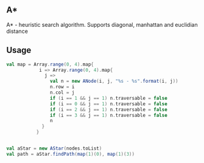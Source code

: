 A* 
-----

A* - heuristic search algorithm. Supports diagonal, manhattan and euclidian distance 


Usage
-----

```Scala
val map = Array.range(0, 4).map{ 
            i => Array.range(0, 4).map{
              j =>
                val n = new ANode(i, j, "%s - %s".format(i, j))
                n.row = i
                n.col = j
                if (i == 1 && j == 1) n.traversable = false
                if (i == 0 && j == 1) n.traversable = false
                if (i == 2 && j == 1) n.traversable = false
                if (i == 3 && j == 1) n.traversable = false
                n
             }
           }


val aStar = new AStar(nodes.toList)
val path = aStar.findPath(map(1)(0), map(1)(3))

```
